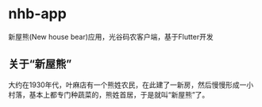 # nhb-app
新屋熊(New house bear)应用，光谷码农客户端，基于Flutter开发

## 关于“新屋熊”

大约在1930年代，叶麻店有一个熊姓农民，在此建了一新房，然后慢慢形成一小村落，基本上都专门种蔬菜的，熊姓首居，于是就叫“新屋熊”了。
